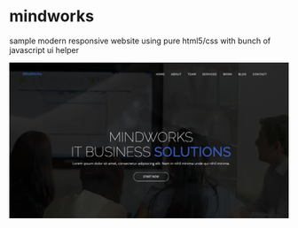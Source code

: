# mindworks
sample modern responsive website using pure html5/css with bunch of javascript ui helper

<p align="center">
  <img alt="mindworks" src="https://github.com/jessepatricio/content/blob/master/mindworks-web.png">
</p>
